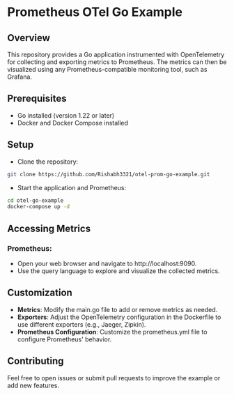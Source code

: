 # Prometheus OTel Go Example

## Overview
This repository provides a Go application instrumented with OpenTelemetry for collecting and exporting metrics to Prometheus. The metrics can then be visualized using any Prometheus-compatible monitoring tool, such as Grafana.

## Prerequisites
- Go installed (version 1.22 or later)
- Docker and Docker Compose installed


## Setup
- Clone the repository:
```bash
git clone https://github.com/Rishabh3321/otel-prom-go-example.git
```

- Start the application and Prometheus:
```bash
cd otel-go-example
docker-compose up -d
```

## Accessing Metrics
### Prometheus:
- Open your web browser and navigate to http://localhost:9090.
- Use the query language to explore and visualize the collected metrics.

## Customization
- **Metrics**: Modify the main.go file to add or remove metrics as needed.
- **Exporters**: Adjust the OpenTelemetry configuration in the Dockerfile to use different exporters (e.g., Jaeger, Zipkin).
- **Prometheus Configuration**: Customize the prometheus.yml file to configure Prometheus' behavior.

## Contributing
Feel free to open issues or submit pull requests to improve the example or add new features.